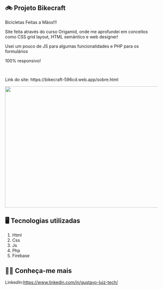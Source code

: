 ## :bike: Projeto Bikecraft

<P>Bicicletas Feitas a Mãos!!!</P>
<p>Site feita através do curso Origamid, onde me aprofundei em conceitos como CSS grid layout, HTML semântico e web designer!</p>
<P>Usei um pouco de JS para algumas funcionalidades e PHP para os formulários</P>
<P>100% responsivo!</P>
<br>
<P>Link do site: https://bikecraft-596cd.web.app/sobre.html </P>

<img src="https://github.com/luiz-lgrp/projeto_Bikecraft/blob/main/midia/BikecraftVideo.mp4" width="800" height="400" />

## :desktop_computer: Tecnologias utilizadas

1. Html
1. Css
1. Js
1. Php
1. Firebase


## :raising_hand_man: Conheça-me mais

LinkedIn:https://www.linkedin.com/in/gustavo-luiz-tech/
